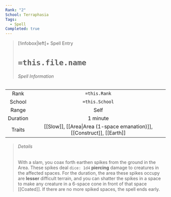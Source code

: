 ```yaml
---
Rank: "2"
School: Terraphasia
Tags:
  - Spell
Completed: true
---
```

> [!infobox|left]+ Spell Entry
> # `=this.file.name`
> ###### Spell Information
|          |                |
|:--------:|:--------------:|
|   Rank   |  `=this.Rank`  |
|  School  | `=this.School` |
|  Range   |    Self            |
| Duration |     1 minute           |
|  Traits  |      [[Slow]], [[Area\|Area (1-space emanation)]], [[Construct]], [[Earth]]          |
> ###### *Details*
> With a slam, you coax forth earthen spikes from the ground in the Area. These spikes deal `dice: 1d4` **piercing** damage to creatures in the affected spaces. For the duration, the area these spikes occupy are **lesser** difficult terrain, and you can shatter the spikes in a space to make any creature in a 6-space cone in front of that space [[Coated]]. If there are no more spiked spaces, the spell ends early.